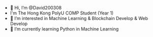 - 👋 Hi, I’m @David200308
- I'm The Hong Kong PolyU COMP Student (Year 1)
- 👀 I’m interested in Machine Learning & Blockchain Develop & Web Develop
- 🌱 I’m currently learning Python in Machine Learning


<!---
David200308/David200308 is a ✨ special ✨ repository because its `README.md` (this file) appears on your GitHub profile.
You can click the Preview link to take a look at your changes.
--->
